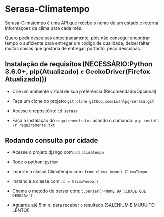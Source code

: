# Serasa-Climatempo

Serasa-Climatempo é uma API que recebe o nome de um estado e retorna informaçoes de clima para cada mês.


Quero pedir desculpas antecipadamente, pois não consegui encontrar tempo o suficiente para entregar um código
de qualidade, deixei faltar muitas coisas que gostaria de entregar, portanto, peço desculpas.



## Instalação de requisitos (NECESSÁRIO:Python 3.6.0+, pip(Atualizado) e GeckoDriver(Firefox-Atualizado)))

- Crie um ambiente virtual de sua preferência (Recomendado/Opcional)

- Faça um clone do projeto: `git clone github.com/Luanlpg/serasa.git`

- Acesse o repositório: `cd serasa`

- Faça a instalação do `requirements.txt` usando o comando: `pip install -r requirements.txt`

## Rodando consulta por cidade

- Acesse o projeto django com: `cd climatempo`

- Rode o python: `python`

- importe a classe Climatempo com: `from clima import ClimaTempo`

- Instancie a classe com : `c = ClimaTempo()`

- Chame o metodo de parser com: `c.parser('<NOME DA CIDADE QUE DESEJA>')`

- Aguarde até 5 min. para receber o resultado.(SALENIUM È MUUUITO LENTO!)
